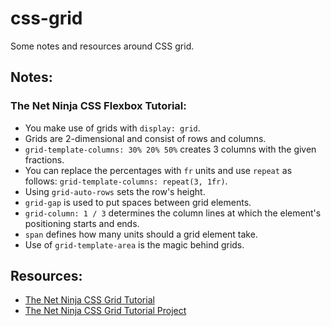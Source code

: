 # css-grid
Some notes and resources around CSS grid.

## Notes:

### The Net Ninja CSS Flexbox Tutorial:
- You make use of grids with `display: grid`.
- Grids are 2-dimensional and consist of rows and columns.
- `grid-template-columns: 30% 20% 50%` creates 3 columns with the given fractions. 
- You can replace the percentages with `fr` units and use `repeat` as follows: `grid-template-columns: repeat(3, 1fr)`.
- Using `grid-auto-rows` sets the row's height.
- `grid-gap` is used to put spaces between grid elements.
- `grid-column: 1 / 3` determines the column lines at which the element's positioning starts and ends.
- `span` defines how many units should a grid element take.
- Use of `grid-template-area` is the magic behind grids.

## Resources:
- [The Net Ninja CSS Grid Tutorial](https://www.youtube.com/playlist?list=PL4cUxeGkcC9itC4TxYMzFCfveyutyPOCY)
- [The Net Ninja CSS Grid Tutorial Project](https://github.com/iamshaunjp/css-grid-playlist)
